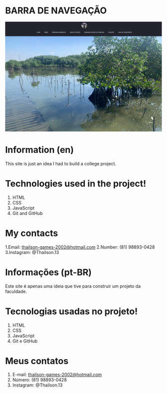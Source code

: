 # BARRA DE NAVEGAÇÃO

![preview](./.github/preview.png)

# Information (en)

This site is just an idea I had to build a college project.

# Technologies used in the project!

1. HTML
2. CSS
3. JavaScript
4. Git and GitHub

# My contacts
1.Email: thailson-games-2002@hotmail.com 
2.Number: (81) 98893-0428  
3.Instagram: @Thailson.13

# Informações (pt-BR)

Este site é apenas uma ideia que tive para construir um projeto da faculdade.

# Tecnologias usadas no projeto!
1. HTML
2. CSS
3. JavaScript
4. Git e GitHub

# Meus contatos
1. E-mail: thailson-games-2002@hotmail.com
2. Número: (81) 98893-0428
3. Instagram: @Thailson.13
